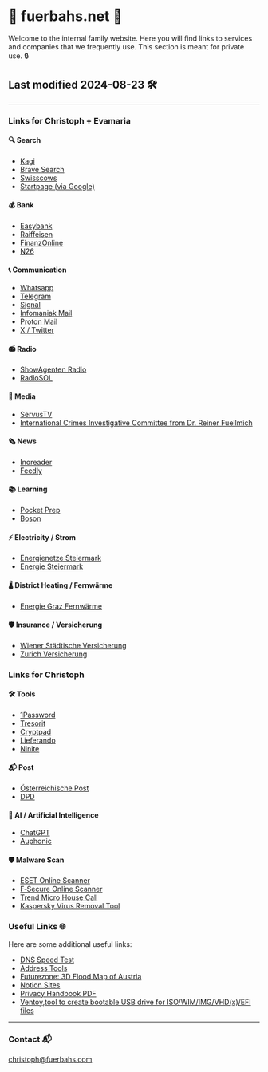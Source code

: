 <html>
<meta name="robots" content="noindex, nofollow">
</html>

# 🔐 fuerbahs.net 🔐

Welcome to the internal family website. Here you will find links to services and companies that we frequently use. This section is meant for private use. 🔒

## Last modified 2024-08-23 🛠️

---

### Links for Christoph + Evamaria

#### 🔍 Search

- [Kagi](https://kagi.com)
- [Brave Search](https://search.brave.com)
- [Swisscows](https://swisscows.com)
- [Startpage (via Google)](https://www.startpage.com)

#### 💰 Bank

- [Easybank](https://ebanking.easybank.at)
- [Raiffeisen](https://mein.elba.raiffeisen.at)
- [FinanzOnline](https://finanzonline.bmf.gv.at)
- [N26](https://n26.com)

#### 📞 Communication

- [Whatsapp](https://web.whatsapp.com)
- [Telegram](https://web.telegram.org)
- [Signal](https://www.signal.org)
- [Infomaniak Mail](https://ksuite.infomaniak.com/mail)
- [Proton Mail](https://mail.proton.me)
- [X / Twitter](https://x.com)

#### 📻 Radio

- [ShowAgenten Radio](https://showagenten.de)
- [RadioSOL](https://www.radiosol.at)

#### 📰 Media

- [ServusTV](https://www.servustv.com)
- [International Crimes Investigative Committee from Dr. Reiner Fuellmich](https://icic.law)

#### 🗞️ News

- [Inoreader](https://www.inoreader.com)
- [Feedly](https://feedly.com)

#### 📚 Learning

- [Pocket Prep](https://study.pocketprep.com)
- [Boson](https://www.boson.com)

#### ⚡ Electricity / Strom

- [Energienetze Steiermark](https://portal.e-netze.at)
- [Energie Steiermark](https://kundenportal.e-steiermark.com)

#### 🌡️ District Heating / Fernwärme

- [Energie Graz Fernwärme](https://portal.energie-graz.at)

#### 🛡️ Insurance / Versicherung

- [Wiener Städtische Versicherung](https://kundenportal.wienerstaedtische.at)
- [Zurich Versicherung](https://meine.zurich.at/meinezurich)

### Links for Christoph

#### 🛠️ Tools

- [1Password](https://www.1password.com)
- [Tresorit](https://tresorit.com)
- [Cryptpad](https://cryptpad.fr)
- [Lieferando](https://www.lieferando.at)
- [Ninite](https://ninite.com)

#### 📬 Post

- [Österreichische Post](https://www.post.at)
- [DPD](https://www.mydpd.at)

#### 🤖 AI / Artificial Intelligence

- [ChatGPT](https://chat.openai.com)
- [Auphonic](https://auphonic.com)

#### 🛡️ Malware Scan

- [ESET Online Scanner](https://www.eset.com/int/download-utilities/)
- [F‑Secure Online Scanner](https://www.f-secure.com/en/online-scanner)
- [Trend Micro House Call](https://www.trendmicro.com/en_us/forHome/products/housecall.html)
- [Kaspersky Virus Removal Tool](https://www.kaspersky.com/downloads/free-virus-removal-tool)



### Useful Links 🌐

Here are some additional useful links:

- [DNS Speed Test](https://dnsspeedtest.online)
- [Address Tools](https://www.addr.tools)
- [Futurezone: 3D Flood Map of Austria](https://futurezone.at/digital-life/3d-karte-hochwasser-oesterreich-hora-hochwassergefahr-risiko/402912820)
- [Notion Sites](https://stadt-bremerhaven.de/notion-sites-einfaches-erstellen-von-website/)
- [Privacy Handbook PDF](https://www.privacy-handbuch.de/download/privacy-handbuch.pdf)
- [Ventoy,tool to create bootable USB drive for ISO/WIM/IMG/VHD(x)/EFI files](https://www.ventoy.net)


---

### Contact 📬

[christoph@fuerbahs.com](mailto:christoph@fuerbahs.com)
